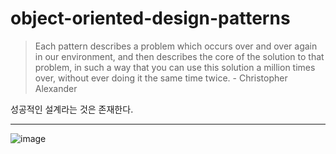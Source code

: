# object-oriented-design-patterns

> Each pattern describes a problem which occurs over and over again in our environment, and then describes the core of the solution to that problem, in such a way that you can use this solution a million times over, without ever doing it the same time twice. - Christopher Alexander

성공적인 설계라는 것은 존재한다.

---

![image](https://user-images.githubusercontent.com/60791848/135520728-992d9154-15dc-4cb9-b474-99e797f2281f.png)
